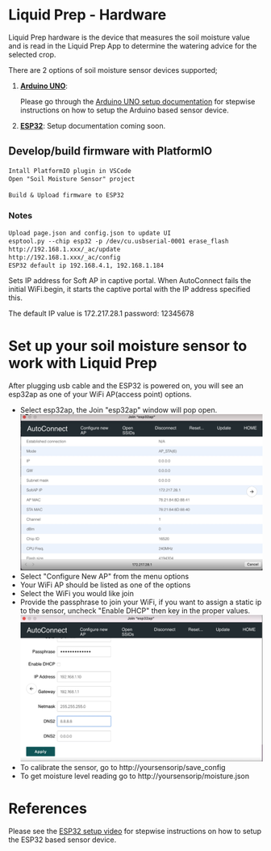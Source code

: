 # Liquid Prep - Hardware

Liquid Prep hardware is the device that measures the soil moisture value and is read in the Liquid Prep App to determine the watering advice for the selected crop.

There are 2 options of soil moisture sensor devices supported;

1. **[Arduino UNO](https://www.arduino.cc/)**:

   Please go through the [Arduino UNO setup documentation](./Arduino%20UNO/User-Manual.pdf) for stepwise instructions on how to setup the Arduino based sensor device.

2. **[ESP32](http://esp32.net/)**:
    Setup documentation coming soon.

## Develop/build firmware with PlatformIO
    Intall PlatformIO plugin in VSCode
    Open "Soil Moisture Sensor" project

    Build & Upload firmware to ESP32

### Notes
    Upload page.json and config.json to update UI
    esptool.py --chip esp32 -p /dev/cu.usbserial-0001 erase_flash
    http://192.168.1.xxx/_ac/update
    http://192.168.1.xxx/_ac/config
    ESP32 default ip 192.168.4.1, 192.168.1.184 

Sets IP address for Soft AP in captive portal. When AutoConnect fails the initial WiFi.begin, it starts the captive portal with the IP address specified this.

The default IP value is 172.217.28.1
password: 12345678


# Set up your soil moisture sensor to work with Liquid Prep
After plugging usb cable and the ESP32 is powered on, you will see an esp32ap as one of your WiFi AP(access point) options.  
- Select esp32ap, the Join "esp32ap" window will pop open. ![Alt text](image1.jpg?raw=true "Title") 
- Select "Configure New AP" from the menu options
- Your WiFi AP should be listed as one of the options
- Select the WiFi you would like join
- Provide the passphrase to join your WiFi, if you want to assign a static ip to the sensor, uncheck "Enable DHCP" then key in the proper values. ![Alt text](image2.jpg?raw=true "Title")
- To calibrate the sensor, go to http://yoursensorip/save_config
- To get moisture level reading go to http://yoursensorip/moisture.json


# References
   Please see the [ESP32 setup video](https://youtu.be/EU28Z_lu67w) for stepwise instructions on how to setup the ESP32 based sensor device.

